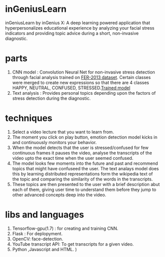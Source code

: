 # inGeniusLearn
inGeniusLearn by inGenius X: 
A deep learning powered application that hyperpersonalizes educational experience by analyzing your facial stress indicators and providing topic advice during a short, non-invasive diagnostic.

# parts
1. CNN model : Convolution Neural Net for non-invasive stress detection through facial analysis trained on [FER-2013 dataset](https://www.kaggle.com/c/challenges-in-representation-learning-facial-expression-recognition-challenge/data). Certain classes were merged to create new expressions so that there are 4 classes HAPPY, NEUTRAL, CONFUSED, STRESSED.[Trained model](https://drive.google.com/open?id=1MNhezLab0lH2n4GLV4wb8icycJKZpggR)
2. Text analysis : Provides personal topics depending upon the factors of stress detection during the diagnostic.

# techniques
1. Select a video lecture that you want to learn from.
2. The moment you click on play button, emotion detection model kicks in and continuously monitors your behavior.
3. When the model detects that the user is stressed/confused for few continuous frames it pauses the video, analyse the transcripts of the video upto the exact time when the user seemed confused.
4. The model looks few moments into the future and past and recommend topics that might have confuseed the user. The text analays model does this by learning distributed representations form the wikipedia text of the topic and comparing the similarity of the words in the transcripts.
5. These topics are then presented to the user with a brief description abut each of them, giving user time to understand them before they jump to other advanced concepts deep into the video.

# libs and languages
1. Tensorflow-gpu(1.7) : for creating and training CNN.
2. Flask : For deplopyment.
3. OpenCV: face-detection.
4. YouTube transcript API: To get transcripts for a given video.
5. Python ,Javascript and HTML.
)
